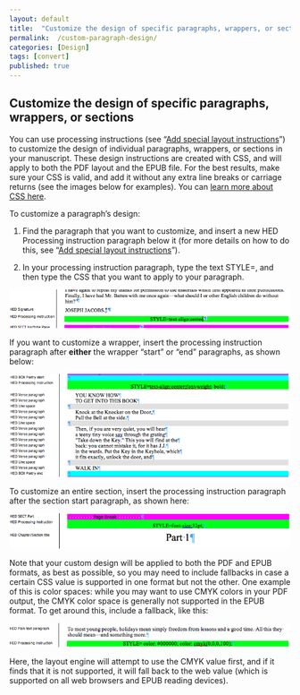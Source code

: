 ```yaml
---
layout: default
title:  "Customize the design of specific paragraphs, wrappers, or sections"
permalink:  /custom-paragraph-design/
categories: [Design]
tags: [convert]
published: true
---
```


<section data-type="chapter" class="hsecchapter" data-hederis-type="hsecchapter" id="custom-paragraph-design" data-pi-attrs="id: custom-paragraph-design; data-tags: convert;" role="doc-chapter" data-tags="convert" data-author-name=" " data-book-title=" " title="Customize the design of specific paragraphs, wrappers, or sections"><h1 data-hederis-type="hblkchaptitle" class="hblkchaptitle" id="pFeqHCydq">Customize the design of specific paragraphs, wrappers, or sections</h1>
    <p class="hblkp" data-hederis-type="hblkp" id="pUJ4nZPq4">You can use processing instructions (see &#8220;<a href="{% post_url 2019-08-31-34-Addspeciallayoutinstructions %}"><span class="Hyperlink">Add special layout instructions</span></a>&#8221;) to customize the design of individual paragraphs, wrappers, or sections in your manuscript. These design instructions are created with CSS, and will apply to both the PDF layout and the EPUB file. For the best results, make sure your CSS is valid, and add it without any extra line breaks or carriage returns (see the images below for examples). You can <a href="https://developer.mozilla.org/en-US/docs/Web/CSS/Reference"><span class="Hyperlink">learn more about CSS here</span></a>.</p>
    <p class="hblkp" data-hederis-type="hblkp" id="p64Fevo34">To customize a paragraph&#8217;s design:</p>
    <ol class="hwprnumlist" data-hederis-type="hwprnumlist" id="pKw2ePu3p"><li class="hblkoli" data-hederis-type="hblkoli" id="li8o5dxdIF"><p class="hblkoli" data-hederis-type="hblklip" id="puBnpBmyj">Find the paragraph that you want to customize, and insert a new HED Processing instruction paragraph below it (for more details on how to do this, see &#8220;<a href="{% post_url 2019-08-31-34-Addspeciallayoutinstructions %}"><span class="Hyperlink">Add special layout instructions</span></a>&#8221;).</p></li>
    <li class="hblkoli" data-hederis-type="hblkoli" id="li1ORZGz6X"><p class="hblkoli" data-hederis-type="hblklip" id="pWi5UvhxG">In your processing instruction paragraph, type the text STYLE=, and then type the CSS that you want to apply to your paragraph.</p></li>
    </ol>
    <img data-hederis-type="hblkimg" class="hblkimg" id="pEIUVxGuE" src="/images/pi2.png"/>
    <p class="hblkp" data-hederis-type="hblkp" id="p13yFZBxK">If you want to customize a wrapper, insert the processing instruction paragraph after <strong data-hederis-type="hspanstrong">either</strong> the wrapper &#8220;start&#8221; or &#8220;end&#8221; paragraphs, as shown below: </p>
    <img data-hederis-type="hblkimg" class="hblkimg" id="pNEbvwwNp" src="/images/stylepiwrapper.png"/>
    <p class="hblkp" data-hederis-type="hblkp" id="pAj4dfJmZ">To customize an entire section, insert the processing instruction paragraph after the section start paragraph, as shown here:</p>
    <img data-hederis-type="hblkimg" class="hblkimg" id="pmjmBx0v6" src="/images/stylepisection.png"/>
    <p class="hblkp" data-hederis-type="hblkp" id="pou13chOz">Note that your custom design will be applied to both the PDF and EPUB formats, as best as possible, so you may need to include fallbacks in case a certain CSS value is supported in one format but not the other. One example of this is color spaces: while you may want to use CMYK colors in your PDF output, the CMYK color space is generally not supported in the EPUB format. To get around this, include a fallback, like this:</p>
    <img data-hederis-type="hblkimg" class="hblkimg" id="pt00KTgIU" src="/images/stylepicolorfallback.png"/>
    <p class="hblkp" data-hederis-type="hblkp" id="pGGh5kdk9">Here, the layout engine will attempt to use the CMYK value first, and if it finds that it is not supported, it will fall back to the web value (which is supported on all web browsers and EPUB reading devices).</p>
    </section>
    